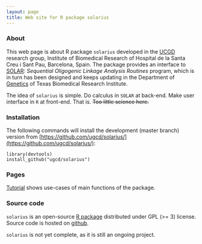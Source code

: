 ```yaml
---
layout: page
title: Web site for R package solarius
---
```


### About

This web page is about R package `solarius` developed in the [UCGD](http://ugcd.github.io/) research group,
Institute of Biomedical Research of Hospital de la Santa Creu i Sant Pau, Barcelona, Spain.
The package provides an interface to [SOLAR](http://www.txbiomed.org/departments/genetics/genetics-detail?r=37):
*Sequential Oligogenic Linkage Analysis Routines* program,
which is in turn has been designed and keeps updating 
in the Department of [Genetics](http://www.txbiomed.org/departments/genetics) of Texas Biomedical Research Institute.

The idea of `solarius` is simple. Do calculus in `SOLAR` at back-end. Make user interface in `R` at front-end. That is.
<s>Too little science here.</s>

### Installation

The following commands will install the development (master branch) version from [https://github.com/ugcd/solarius/](https://github.com/ugcd/solarius/):

```
library(devtools)
install_github("ugcd/solarius")
```

### Pages

[Tutorial]({{site.baseurl}}/pages/tutorial.html) shows use-cases of main functions of the package.

### Source code

`solarius` is an open-source [R package](http://cran.r-project.org/) distributed under GPL (>= 3) license.
Source code is hosted on [github](https://github.com/ugcd/solarius).

`solarius` is not yet complete, as it is still an ongoing project.
